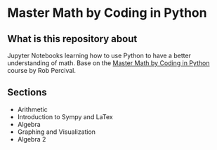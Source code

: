# Master Math by Coding in Python

## What is this repository about

Jupyter Notebooks learning how to use Python to have a better understanding of math. Base on the [Master Math by Coding in Python](https://www.udemy.com/share/1021UoCUYYdVpRRHw=/) course by Rob Percival.

## Sections

- Arithmetic
- Introduction to Sympy and LaTex
- Algebra
- Graphing and Visualization
- Algebra 2